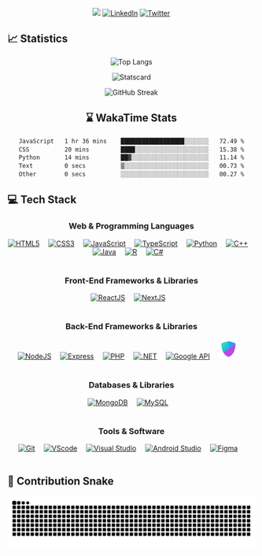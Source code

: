 

<div align="center">
 
   ![](https://komarev.com/ghpvc/?username=Charishma24003&label=PROFILE+VIEWS&style=for-the-badge)
   <a href="https://www.linkedin.com/in/charishma-297216311/" target="_blank"><img src="https://img.shields.io/static/v1?label=&message=LinkedIn&color=0A66C2&style=for-the-badge&logo=linkedin&logoColor=fff" alt="LinkedIn"></a>
    <a href="https://twitter.com/Charishma243" target="_blank"><img src="https://img.shields.io/static/v1?label=&message=Twitter&color=000000&style=for-the-badge&logo=x&logoColor=fff" alt="Twitter"></a>
    
</div>

## 📈 Statistics
<div align="center">

![Top Langs](https://git-stats-plum.vercel.app/api/top-langs/?username=Charishma24003&layout=compact&theme=transparent&disable_animations=true)

![Statscard](https://git-stats-plum.vercel.app/api?username=Charishma24003&show_icons=true&theme=transparent&include_all_commits=true&disable_animations=true)
  
![GitHub Streak](https://readme-streak-stats-snowy.vercel.app/?user=Charishma24003&theme=transparent&ring=ffa500&fire=ffa500&currStreakNum=007fff&disable_animations=true)

## ⌛ WakaTime Stats

<!--START_SECTION:waka-->

```txt
JavaScript   1 hr 36 mins    ██████████████████░░░░░░░   72.49 %
CSS          20 mins         ████░░░░░░░░░░░░░░░░░░░░░   15.38 %
Python       14 mins         ██▓░░░░░░░░░░░░░░░░░░░░░░   11.14 %
Text         0 secs          ▒░░░░░░░░░░░░░░░░░░░░░░░░   00.73 %
Other        0 secs          ░░░░░░░░░░░░░░░░░░░░░░░░░   00.27 %
```

<!--END_SECTION:waka-->

</div>

## 💻 Tech Stack
<div align="center">
<h3>Web & Programming Languages</h3>
    <div>
        <a href="https://developer.mozilla.org/en-US/docs/Web/HTML" title="HTML5"><img src="https://skillicons.dev/icons?i=html" alt="HTML5" width="40" height="40"/></a>&emsp;
        <a href="https://developer.mozilla.org/en-US/docs/Web/CSS" title="CSS3"><img src="https://skillicons.dev/icons?i=css" alt="CSS3" width="40" height="40"/></a>&emsp;
        <a href="https://developer.mozilla.org/en-US/docs/Web/JavaScript" title="JavaScript"><img src="https://skillicons.dev/icons?i=javascript" alt="JavaScript" width="40" height="40"/></a>&emsp;
        <a href="https://www.typescriptlang.org/docs/" title="TypeScript"><img src="https://skillicons.dev/icons?i=typescript" alt="TypeScript" width="40" height="40"/></a>&emsp;
        <a href="https://docs.python.org/3/" title="Python"><img src="https://skillicons.dev/icons?i=python" alt="Python" width="40" height="40"/></a>&emsp;
        <a href="https://en.cppreference.com/w/" title="C++"><img src="https://skillicons.dev/icons?i=cpp" alt="C++" width="40" height="40"/></a>&emsp;
        <a href="https://docs.oracle.com/javase/tutorial/" title="Java"><img src="https://skillicons.dev/icons?i=java" alt="Java" width="40" height="40"/></a>&emsp;
        <a href="https://www.r-project.org/" title="R"><img src="https://skillicons.dev/icons?i=r" alt="R" width="40" height="40"/></a>&emsp;
        <a href="https://learn.microsoft.com/en-us/dotnet/csharp/" title="C#"><img src="https://skillicons.dev/icons?i=cs" alt="C#" width="40" height="40"/></a>&emsp;
    </div>
</div>
<br/>

<div align="center">
<h3>Front-End Frameworks & Libraries</h3>
    <div>
        <a href="https://reactjs.org/docs/getting-started.html" title="ReactJS"><img src="https://skillicons.dev/icons?i=react" alt="ReactJS" width="40" height="40"/></a>&emsp;
        <a href="https://nextjs.org/docs/getting-started" title="NextJS"><img src="https://skillicons.dev/icons?i=nextjs" alt="NextJS" width="40" height="40"/></a>&emsp;
        <!--<a href="https://astro.build/" title="Astro"><img src="https://skillicons.dev/icons?i=astro" alt="Astro" width="40" height="40"/></a>&emsp;
        <a href="https://tailwindcss.com/docs/installation" title="TailwindCSS"><img src="https://skillicons.dev/icons?i=tailwind" alt="TailwindCSS" width="40" height="40"/></a>&emsp;
        <a href="https://preactjs.com/" title="Preact.js"><img src="https://raw.githubusercontent.com/ChiragChrg/ChiragChrg.github.io/main/icons/preactjs.svg" alt="Preact.js" width="40" height="40"/></a>&emsp;
        <a href="https://d3js.org/" title="D3.js"><img src="https://raw.githubusercontent.com/ChiragChrg/ChiragChrg.github.io/main/icons/d3js.svg" alt="D3.js" width="40" height="40"/></a>&emsp;
        <a href="https://greensock.com/docs/" title="GSAP"><img src="https://raw.githubusercontent.com/ChiragChrg/ChiragChrg.github.io/main/icons/gsap.svg" alt="GSAP" width="40" height="40"/></a>&emsp;
        <a href="https://framer.com/motion/" title="Motion"><img src="https://raw.githubusercontent.com/ChiragChrg/ChiragChrg.github.io/main/icons/framermotion.svg" alt="Motion" width="40" height="40"/></a>&emsp;-->
    </div>
</div>
<br/>

<div align="center">
<h3>Back-End Frameworks & Libraries</h3>
    <div>
        <a href="https://nodejs.org/en/docs/" title="NodeJS"><img src="https://skillicons.dev/icons?i=nodejs" alt="NodeJS" width="40" height="40"/></a>&emsp;
        <a href="https://expressjs.com/en/starter/installing.html" title="Express"><img src="https://skillicons.dev/icons?i=express" alt="Express" width="40" height="40"/></a>&emsp;
        <a href="https://www.php.net/docs.php" title="PHP"><img src="https://skillicons.dev/icons?i=php" alt="PHP" width="40" height="40"/></a>&emsp;
        <a href="https://learn.microsoft.com/en-us/dotnet/" title=".NET"><img src="https://skillicons.dev/icons?i=dotnet" alt=".NET" width="40" height="40"/></a>&emsp;
        <!--<a href="https://firebase.google.com/docs" title="Firebase"><img src="https://skillicons.dev/icons?i=firebase" alt="Firebase" width="40" height="40"/></a>&emsp;-->
        <a href="https://developers.google.com" title="Google API"><img src="https://skillicons.dev/icons?i=googlecloud" alt="Google API" width="40" height="40"/></a>&emsp;
        <a href="https://next-auth.js.org/getting-started/introduction" title="Auth.js"><img src="https://raw.githubusercontent.com/ChiragChrg/ChiragChrg.github.io/main/icons/nextauth.svg" alt="Auth.js" width="40" height="40"/></a>&emsp;
    </div>
</div>
<br/>

<div align="center">
<h3>Databases & Libraries</h3>
    <div>
        <a href="https://www.mongodb.com/docs/" title="MongoDB"><img src="https://skillicons.dev/icons?i=mongodb" alt="MongoDB" width="40" height="40"/></a>&emsp;
        <a href="https://dev.mysql.com/doc/" title="MySQL"><img src="https://skillicons.dev/icons?i=mysql" alt="MySQL" width="40" height="40"/></a>&emsp;
      <!--  <a href="https://firebase.google.com/docs/firestore" title="Firebase Firestore"><img src="https://skillicons.dev/icons?i=firebase" alt="Firebase Firestore" width="40" height="40"/></a>&emsp;
        <a href="https://www.postgresql.org/docs/" title="PostgreSQL"><img src="https://skillicons.dev/icons?i=postgres" alt="PostgreSQL" width="40" height="40"/></a>&emsp;
        <a href="https://www.prisma.io/docs/" title="Prisma"><img src="https://skillicons.dev/icons?i=prisma" alt="Prisma" width="40" height="40"/></a>&emsp;-->
    </div>
</div>
<br/>

<!--<div align="center">
<h3>State Management & Utilities</h3>
    <div>
        <a href="https://redux.js.org/introduction/getting-started" title="Redux"><img src="https://skillicons.dev/icons?i=redux" alt="Redux" width="40" height="40"/></a>&emsp;
        <a href="https://github.com/pmndrs/zustand" title="Zustand"><img src="https://raw.githubusercontent.com/ChiragChrg/ChiragChrg.github.io/main/icons/zustand.webp" alt="Zustand" width="40" height="40"/></a>&emsp;
        <a href="https://github.com/nanostores/nanostores" title="Nanostores"><img src="https://raw.githubusercontent.com/ChiragChrg/ChiragChrg.github.io/main/icons/nanostores.svg" alt="Nanostores" width="40" height="40"/></a>&emsp;
        <a href="https://tanstack.com/query/v4/docs/overview" title="TS Query"><img src="https://raw.githubusercontent.com/ChiragChrg/ChiragChrg.github.io/main/icons/reactquery.svg" alt="TS Query" width="40" height="40"/></a>&emsp;
    </div>
</div>
<br/>

<div align="center">
<h3>Platforms & Hosting</h3>
    <div>
        <a href="https://docs.github.com/en" title="GitHub"><img src="https://skillicons.dev/icons?i=github" alt="GitHub" width="40" height="40"/></a>&emsp;
        <a href="https://netlify.com/docs" title="Netlify"><img src="https://skillicons.dev/icons?i=netlify" alt="Netlify" width="40" height="40"/></a>&emsp;
        <a href="https://vercel.com/docs" title="Vercel"><img src="https://skillicons.dev/icons?i=vercel" alt="Vercel" width="40" height="40"/></a>&emsp;
    </div>
</div>
<br/>-->

<div align="center">
<h3>Tools & Software</h3>
    <div>
       <!-- <a href="https://docs.npmjs.com/" title="NPM"><img src="https://skillicons.dev/icons?i=npm" alt="NPM" width="40" height="40"/></a>&emsp;
        <a href="https://bun.sh/" title="Bun"><img src="https://skillicons.dev/icons?i=bun" alt="Bun" width="40" height="40"/></a>&emsp;-->
        <a href="https://git-scm.com/docs" title="Git"><img src="https://skillicons.dev/icons?i=git" alt="Git" width="40" height="40"/></a>&emsp;
        <a href="https://code.visualstudio.com/docs" title="VScode"><img src="https://skillicons.dev/icons?i=vscode" alt="VScode" width="40" height="40"/></a>&emsp;
        <a href="https://visualstudio.microsoft.com/" title="Visual Studio"><img src="https://skillicons.dev/icons?i=visualstudio" alt="Visual Studio" width="40" height="40"/></a>&emsp;
        <a href="https://developer.android.com/studio" title="Android Studio"><img src="https://skillicons.dev/icons?i=androidstudio" alt="Android Studio" width="40" height="40"/></a>&emsp;
        <a href="https://www.figma.com/support/" title="Figma"><img src="https://skillicons.dev/icons?i=figma" alt="Figma" width="40" height="40"/></a>&emsp;
       <!-- <a href="https://vitejs.dev/guide/" title="ViteJS"><img src="https://skillicons.dev/icons?i=vite" alt="ViteJS" width="40" height="40"/></a>&emsp;
        <a href="https://socket.io/docs/v4/" title="SocketIO"><img src="https://raw.githubusercontent.com/ChiragChrg/ChiragChrg.github.io/main/icons/socketio.svg" alt="SocketIO" width="40" height="40"/></a>&emsp;-->
    </div>
</div>
<br/>

## 🐍 Contribution Snake
<picture>
  <source media="(prefers-color-scheme: dark)" srcset="https://raw.githubusercontent.com/Charishma24003/Charishma24003/output/github-contribution-grid-snake-dark.svg">
  <source media="(prefers-color-scheme: light)" srcset="https://raw.githubusercontent.com/Charishma24003/Charishma24003/output/github-contribution-grid-snake.svg">
  <img alt="github contribution grid snake animation" src="https://raw.githubusercontent.com/Charishma24003/Charishma24003/output/github-contribution-grid-snake.svg">
</picture>
